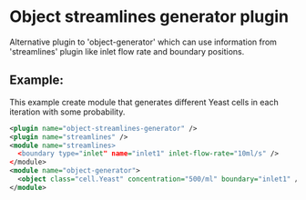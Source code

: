 
# Object streamlines generator plugin

Alternative plugin to 'object-generator' which can use information from 'streamlines' plugin
like inlet flow rate and boundary positions.

## Example:

This example create module that generates different Yeast cells in each iteration with some probability.

```xml
<plugin name="object-streamlines-generator" />
<plugin name="streamlines" />
<module name="streamlines>
  <boundary type="inlet" name="inlet1" inlet-flow-rate="10ml/s" />
</module>
<module name="object-generator">
  <object class="cell.Yeast" concentration="500/ml" boundary="inlet1" />
</module>
```
